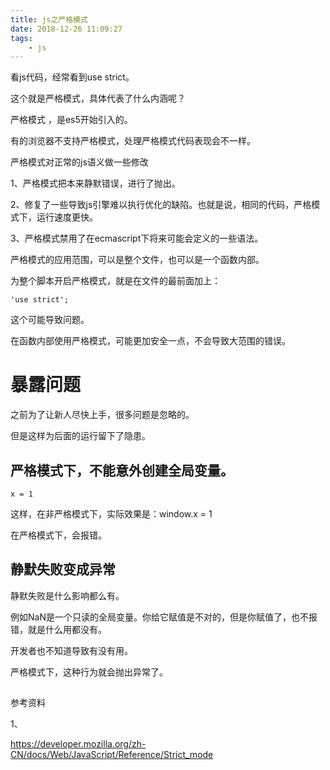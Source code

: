 ```yaml
---
title: js之严格模式
date: 2018-12-26 11:09:27
tags:
	- js
---
```






看js代码，经常看到use strict。

这个就是严格模式，具体代表了什么内涵呢？

严格模式 ，是es5开始引入的。

有的浏览器不支持严格模式，处理严格模式代码表现会不一样。



严格模式对正常的js语义做一些修改

1、严格模式把本来静默错误，进行了抛出。

2、修复了一些导致js引擎难以执行优化的缺陷。也就是说，相同的代码，严格模式下，运行速度更快。

3、严格模式禁用了在ecmascript下将来可能会定义的一些语法。



严格模式的应用范围，可以是整个文件，也可以是一个函数内部。

为整个脚本开启严格模式，就是在文件的最前面加上：

```
'use strict';
```

这个可能导致问题。

在函数内部使用严格模式，可能更加安全一点，不会导致大范围的错误。

# 暴露问题

之前为了让新人尽快上手，很多问题是忽略的。

但是这样为后面的运行留下了隐患。

## 严格模式下，不能意外创建全局变量。

```
x = 1
```

这样，在非严格模式下，实际效果是：window.x = 1

在严格模式下，会报错。

## 静默失败变成异常

静默失败是什么影响都么有。

例如NaN是一个只读的全局变量。你给它赋值是不对的，但是你赋值了，也不报错，就是什么用都没有。

开发者也不知道导致有没有用。

严格模式下，这种行为就会抛出异常了。

## 



参考资料

1、

https://developer.mozilla.org/zh-CN/docs/Web/JavaScript/Reference/Strict_mode